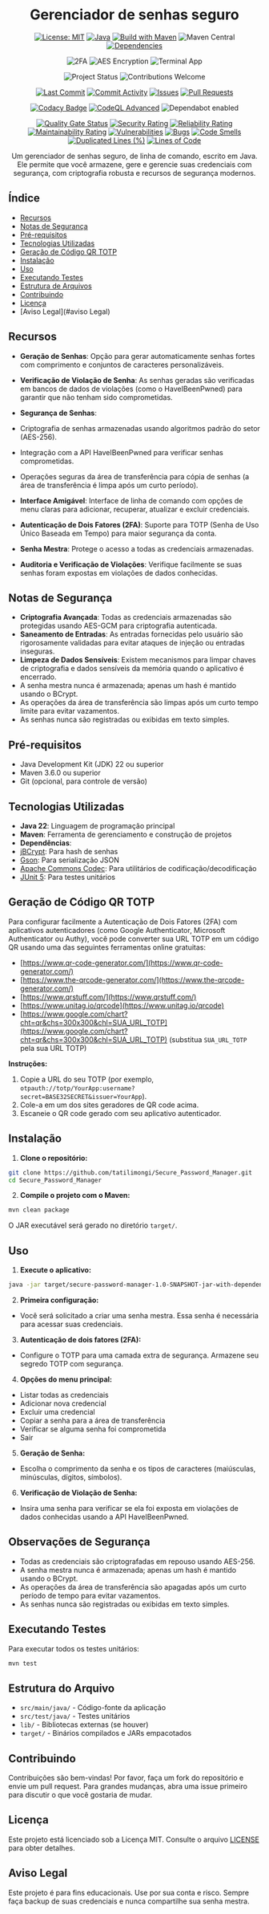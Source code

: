 <div align="center">

# Gerenciador de senhas seguro

<!-- ========== Informações do projeto ========== -->

[![License: MIT](https://img.shields.io/badge/License-MIT-purple.svg)](LICENSE)
[![Java](https://img.shields.io/badge/Java-22-blue.svg)](https://www.oracle.com/java/technologies/javase/22-relnote-issues.html)
[![Build with Maven](https://img.shields.io/badge/Build-Maven-brightgreen.svg)](https://maven.apache.org/)
![Maven Central](https://img.shields.io/badge/Maven-dependencies-blue?logo=apachemaven)
[![Dependencies](https://img.shields.io/librariesio/github/tatilimongi/Secure_Password_Manager)](https://libraries.io/github/tatilimongi/Secure_Password_Manager)

<!-- ========== Funcionalidades ========== -->

![2FA](https://img.shields.io/badge/2FA-TOTP-green?style=flat)
![AES Encryption](https://img.shields.io/badge/Encryption-AES256-blue?style=flat)
![Terminal App](https://img.shields.io/badge/Interface-Terminal-informational?style=flat)

<!-- ========== Status do projeto ========== -->

![Project Status](https://img.shields.io/badge/status-active-brightgreen?style=flat)
![Contributions Welcome](https://img.shields.io/badge/contributions-welcome-orange?style=flat)

<!-- ========== GitHub Insights ========== -->

[![Last Commit](https://img.shields.io/github/last-commit/tatilimongi/Secure_Password_Manager.svg)](https://github.com/tatilimongi/Secure_Password_Manager/commits/main)
[![Commit Activity](https://img.shields.io/github/commit-activity/m/tatilimongi/Secure_Password_Manager.svg)](https://github.com/tatilimongi/Secure_Password_Manager/graphs/commit-activity)
[![Issues](https://img.shields.io/github/issues/tatilimongi/Secure_Password_Manager.svg)](https://github.com/tatilimongi/Secure_Password_Manager/issues)
[![Pull Requests](https://img.shields.io/github/issues-pr/tatilimongi/Secure_Password_Manager.svg)](https://github.com/tatilimongi/Secure_Password_Manager/pulls)

<!-- ========== Qualidade e Segurança ========== -->

[![Codacy Badge](https://app.codacy.com/project/badge/Grade/1909c5e91ece446fbed19ae45659dae4)](https://app.codacy.com/gh/tatilimongi/Secure_Password_Manager/dashboard?utm_source=gh&utm_medium=referral&utm_content=&utm_campaign=Badge_grade)
[![CodeQL Advanced](https://github.com/tatilimongi/Secure_Password_Manager/actions/workflows/codeql.yml/badge.svg)](https://github.com/tatilimongi/Secure_Password_Manager/actions/workflows/codeql.yml)
<img alt="Dependabot enabled" src="https://img.shields.io/badge/Dependabot-enabled-brightgreen?logo=dependabot" />

[![Quality Gate Status](https://sonarcloud.io/api/project_badges/measure?project=tatilimongi_Secure_Password_Manager&metric=alert_status)](https://sonarcloud.io/summary/new_code?id=tatilimongi_Secure_Password_Manager)
[![Security Rating](https://sonarcloud.io/api/project_badges/measure?project=tatilimongi_Secure_Password_Manager&metric=security_rating)](https://sonarcloud.io/summary/new_code?id=tatilimongi_Secure_Password_Manager)
[![Reliability Rating](https://sonarcloud.io/api/project_badges/measure?project=tatilimongi_Secure_Password_Manager&metric=reliability_rating)](https://sonarcloud.io/summary/new_code?id=tatilimongi_Secure_Password_Manager)
[![Maintainability Rating](https://sonarcloud.io/api/project_badges/measure?project=tatilimongi_Secure_Password_Manager&metric=sqale_rating)](https://sonarcloud.io/summary/new_code?id=tatilimongi_Secure_Password_Manager)
[![Vulnerabilities](https://sonarcloud.io/api/project_badges/measure?project=tatilimongi_Secure_Password_Manager&metric=vulnerabilities)](https://sonarcloud.io/summary/new_code?id=tatilimongi_Secure_Password_Manager)
[![Bugs](https://sonarcloud.io/api/project_badges/measure?project=tatilimongi_Secure_Password_Manager&metric=bugs)](https://sonarcloud.io/summary/new_code?id=tatilimongi_Secure_Password_Manager)
[![Code Smells](https://sonarcloud.io/api/project_badges/measure?project=tatilimongi_Secure_Password_Manager&metric=code_smells)](https://sonarcloud.io/summary/new_code?id=tatilimongi_Secure_Password_Manager)
[![Duplicated Lines (%)](https://sonarcloud.io/api/project_badges/measure?project=tatilimongi_Secure_Password_Manager&metric=duplicated_lines_density)](https://sonarcloud.io/summary/new_code?id=tatilimongi_Secure_Password_Manager)
[![Lines of Code](https://sonarcloud.io/api/project_badges/measure?project=tatilimongi_Secure_Password_Manager&metric=ncloc)](https://sonarcloud.io/summary/new_code?id=tatilimongi_Secure_Password_Manager)

Um gerenciador de senhas seguro, de linha de comando, escrito em Java. Ele permite que você armazene, gere e gerencie suas credenciais com segurança, com criptografia robusta e recursos de segurança modernos.

</div>

## Índice
- [Recursos](#recursos)
- [Notas de Segurança](#notas-de-segurança)
- [Pré-requisitos](#pré-requisitos)
- [Tecnologias Utilizadas](#tecnologias-utilizadas)
- [Geração de Código QR TOTP](#geração-de-código-qr-totp)
- [Instalação](#instalação)
- [Uso](#uso)
- [Executando Testes](#executando-testes)
- [Estrutura de Arquivos](#estrutura-de-arquivos)
- [Contribuindo](#contribuindo)
- [Licença](#licença)
- [Aviso Legal](#aviso Legal)

## Recursos

- **Geração de Senhas**: Opção para gerar automaticamente senhas fortes com comprimento e conjuntos de caracteres personalizáveis.

- **Verificação de Violação de Senha**: As senhas geradas são verificadas em bancos de dados de violações (como o HaveIBeenPwned) para garantir que não tenham sido comprometidas.
- **Segurança de Senhas**:
- Criptografia de senhas armazenadas usando algoritmos padrão do setor (AES-256).
- Integração com a API HaveIBeenPwned para verificar senhas comprometidas.
- Operações seguras da área de transferência para cópia de senhas (a área de transferência é limpa após um curto período).
- **Interface Amigável**: Interface de linha de comando com opções de menu claras para adicionar, recuperar, atualizar e excluir credenciais.
- **Autenticação de Dois Fatores (2FA)**: Suporte para TOTP (Senha de Uso Único Baseada em Tempo) para maior segurança da conta.
- **Senha Mestra**: Protege o acesso a todas as credenciais armazenadas.
- **Auditoria e Verificação de Violações**: Verifique facilmente se suas senhas foram expostas em violações de dados conhecidas.

## Notas de Segurança

- **Criptografia Avançada**: Todas as credenciais armazenadas são protegidas usando AES-GCM para criptografia autenticada.
- **Saneamento de Entradas**: As entradas fornecidas pelo usuário são rigorosamente validadas para evitar ataques de injeção ou entradas inseguras.
- **Limpeza de Dados Sensíveis**: Existem mecanismos para limpar chaves de criptografia e dados sensíveis da memória quando o aplicativo é encerrado.
- A senha mestra nunca é armazenada; apenas um hash é mantido usando o BCrypt.
- As operações da área de transferência são limpas após um curto tempo limite para evitar vazamentos.
- As senhas nunca são registradas ou exibidas em texto simples.

## Pré-requisitos

- Java Development Kit (JDK) 22 ou superior
- Maven 3.6.0 ou superior
- Git (opcional, para controle de versão)

## Tecnologias Utilizadas

- **Java 22**: Linguagem de programação principal
- **Maven**: Ferramenta de gerenciamento e construção de projetos
- **Dependências**:
- [jBCrypt](https://www.mindrot.org/projects/jBCrypt/): Para hash de senhas
- [Gson](https://github.com/google/gson): Para serialização JSON
- [Apache Commons Codec](https://commons.apache.org/proper/commons-codec/): Para utilitários de codificação/decodificação
- [JUnit 5](https://junit.org/junit5/): Para testes unitários

## Geração de Código QR TOTP

Para configurar facilmente a Autenticação de Dois Fatores (2FA) com aplicativos autenticadores (como Google Authenticator, Microsoft Authenticator ou Authy), você pode converter sua URL TOTP em um código QR usando uma das seguintes ferramentas online gratuitas:

- [https://www.qr-code-generator.com/](https://www.qr-code-generator.com/)
- [https://www.the-qrcode-generator.com/](https://www.the-qrcode-generator.com/)
- [https://www.qrstuff.com/](https://www.qrstuff.com/)
- [https://www.unitag.io/qrcode](https://www.unitag.io/qrcode)
- [https://www.google.com/chart?cht=qr&chs=300x300&chl=SUA_URL_TOTP](https://www.google.com/chart?cht=qr&chs=300x300&chl=SUA_URL_TOTP) (substitua `SUA_URL_TOTP` pela sua URL TOTP)

**Instruções:**
1. Copie a URL do seu TOTP (por exemplo, `otpauth://totp/YourApp:username?secret=BASE32SECRET&issuer=YourApp`).
2. Cole-a em um dos sites geradores de QR code acima.
3. Escaneie o QR code gerado com seu aplicativo autenticador.

## Instalação

1. **Clone o repositório:**
```sh
git clone https://github.com/tatilimongi/Secure_Password_Manager.git
cd Secure_Password_Manager
```

2. **Compile o projeto com o Maven:**
```sh
mvn clean package
```
O JAR executável será gerado no diretório `target/`.

## Uso

1. **Execute o aplicativo:**
```sh
java -jar target/secure-password-manager-1.0-SNAPSHOT-jar-with-dependencies.jar
```

2. **Primeira configuração:**
- Você será solicitado a criar uma senha mestra. Essa senha é necessária para acessar suas credenciais.

3. **Autenticação de dois fatores (2FA):**
- Configure o TOTP para uma camada extra de segurança. Armazene seu segredo TOTP com segurança.

4. **Opções do menu principal:**
- Listar todas as credenciais
- Adicionar nova credencial
- Excluir uma credencial
- Copiar a senha para a área de transferência
- Verificar se alguma senha foi comprometida
- Sair

5. **Geração de Senha:**
- Escolha o comprimento da senha e os tipos de caracteres (maiúsculas, minúsculas, dígitos, símbolos).

6. **Verificação de Violação de Senha:**
- Insira uma senha para verificar se ela foi exposta em violações de dados conhecidas usando a API HaveIBeenPwned.

## Observações de Segurança

- Todas as credenciais são criptografadas em repouso usando AES-256.
- A senha mestra nunca é armazenada; apenas um hash é mantido usando o BCrypt.
- As operações da área de transferência são apagadas após um curto período de tempo para evitar vazamentos.
- As senhas nunca são registradas ou exibidas em texto simples.

## Executando Testes

Para executar todos os testes unitários:
```sh
mvn test
```

## Estrutura do Arquivo

- `src/main/java/` - Código-fonte da aplicação
- `src/test/java/` - Testes unitários
- `lib/` - Bibliotecas externas (se houver)
- `target/` - Binários compilados e JARs empacotados

## Contribuindo

Contribuições são bem-vindas! Por favor, faça um fork do repositório e envie um pull request. Para grandes mudanças, abra uma issue primeiro para discutir o que você gostaria de mudar.

## Licença

Este projeto está licenciado sob a Licença MIT. Consulte o arquivo [LICENSE](LICENSE) para obter detalhes.

## Aviso Legal

Este projeto é para fins educacionais. Use por sua conta e risco. Sempre faça backup de suas credenciais e nunca compartilhe sua senha mestra.